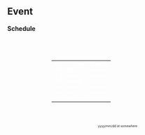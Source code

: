 ## Event
**Schedule**

<style>
  table.center {
    margin-top: 50px;
    margin-left: auto;
    margin-right: auto;
    font-size: 60%;
    width: 60%;
    color: white;
  }
  .bg-color {
    background-color: rgba(0, 0, 10, 0.5);
    background-size: 100%100%;

  }
  .slide-with-background {
    background-image: url('image.jpg');
    background-size: 100%100%;
    background-position: center;
    background-repeat: no-repeat;
    filter: blur(4px) brightness(70%);
    display: flex;
    justify-content: center;
    align-items: center;
    
  }
  .footer {
    margin-top: 50px;
    text-align: center;
    font-size: 50%;
  }
</style>

<section class="slide-with-background">
</section>
<table class="center">
  <tr>
    <th>Time</th>
    <th>Subject</th>
    <th>Presenter</th>
  </tr>
  <tr>
    <td>11:00</td>
    <td>Intro</td>
    <td>Someone1</td>
  </tr>
  <tr>
    <td>11:30</td>
    <td>Topic1</td>
    <td>Someone2</td>
  </tr>
  <tr>
    <td>12:00</td>
    <td>Launch</td>
    <td></td>
  </tr>
  <tr>
    <td>13:00</td>
    <td>Topic2</td>
    <td>Someone3</td>
  </tr>
  <tr>
    <td>13:30</td>
    <td>Topic3</td>
    <td>Someone4</td>
  </tr>
  <tr>
    <td>14:30</td>
    <td>Discussion</td>
    <td></td>
  </tr>
</table>

<div class="footer">
yyyy/mm/dd at somewhere
</div>
